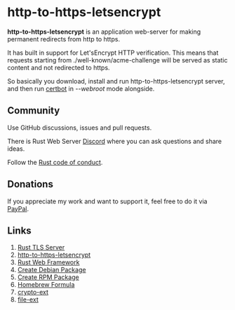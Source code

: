 # http-to-https-letsencrypt

**http-to-https-letsencrypt** is an application web-server for making permanent redirects from http to https. 

It has built in support for Let'sEncrypt HTTP verification. This means that requests starting from
./well-known/acme-challenge will be served as static content and not redirected to https.

So basically you download, install and run http-to-https-letsencrypt server, 
and then run [certbot](https://certbot.eff.org/) in _--webroot_ mode alongside.


## Community
Use GitHub discussions, issues and pull requests.

There is Rust Web Server [Discord](https://discord.gg/zaErjtr5Dm) where you can ask questions and share ideas.

Follow the [Rust code of conduct](https://www.rust-lang.org/policies/code-of-conduct).

## Donations
If you appreciate my work and want to support it, feel free to do it via [PayPal](https://www.paypal.com/donate/?hosted_button_id=7J69SYZWSP6HJ).

## Links
1. [Rust TLS Server](https://github.com/bohdaq/rust-tls-server)
1. [http-to-https-letsencrypt](https://github.com/bohdaq/rust-http-to-https-letsencrypt-acme)
1. [Rust Web Framework](https://github.com/bohdaq/rust-web-framework/)
1. [Create Debian Package](https://github.com/bohdaq/rws-create-deb)
1. [Create RPM Package](https://github.com/bohdaq/rws-rpm-builder)
1. [Homebrew Formula](https://github.com/bohdaq/homebrew-rust-web-server)
1. [crypto-ext](https://github.com/bohdaq/crypto-ext/)
1. [file-ext](https://github.com/bohdaq/file-ext/)
